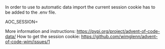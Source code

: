 In order to use to automatic data import the current session cookie has to be added to the .env file.

AOC_SESSION=<you cookie>

More information and instructions:
https://pypi.org/project/advent-of-code-data/
How to get the session cookie: https://github.com/wimglenn/advent-of-code-wim/issues/1
